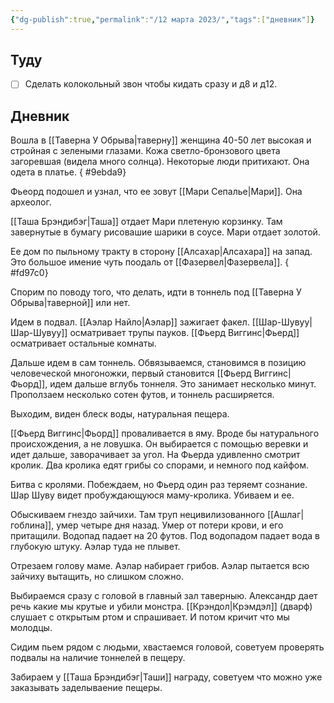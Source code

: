 ```yaml
---
{"dg-publish":true,"permalink":"/12 марта 2023/","tags":["дневник"]}
---
```


## Туду

- [ ] Сделать колокольный звон чтобы кидать сразу и д8 и д12.

## Дневник

Вошла в [[Таверна У Обрыва\|таверну]] женщина 40-50 лет высокая и стройная с зелеными глазами. Кожа светло-бронзового цвета загоревшая (видела много солнца). Некоторые люди притихают. Она одета в платье.
{ #9ebda9}


Фьеорд подошел и узнал, что ее зовут [[Мари Сепалье\|Мари]]. Она археолог.

[[Таша Брэндибэг\|Таша]] отдает Мари плетеную корзинку. Там завернутые в бумагу рисовашие шарики в соусе. Мари отдает золотой. 

Ее дом по пыльному тракту в сторону [[Алсахар\|Алсахара]] на запад. Это большое имение чуть поодаль от [[Фазервел\|Фазервела]].
{ #fd97c0}


Спорим по поводу того, что делать, идти в тоннель под [[Таверна У Обрыва\|таверной]] или нет.

Идем в подвал. [[Аэлар Найло\|Аэлар]] зажигает факел. [[Шар-Шувуу\|Шар-Шувуу]] осматривает трупы пауков. [[Фьерд Виггинс\|Фьерд]] осматривает остальные комнаты.

Дальше идем в сам тоннель. Обвязываемся, становимся в позицию человеческой многоножки, первый становится [[Фьерд Виггинс\|Фьорд]], идем дальше вглубь тоннеля. Это занимает несколько минут. Проползаем несколько сотен футов, и тоннель расширяется.

Выходим, виден блеск воды, натуральная пещера.

[[Фьерд Виггинс\|Фьорд]] проваливается в яму. Вроде бы натурального происхождения, а не ловушка. Он выбирается с помощью веревки и идет дальше, заворачивает за угол. На Фьерда удивленно смотрит кролик. Два кролика едят грибы со спорами, и немного под кайфом.

Битва с кролями. Побеждаем, но Фьерд один раз теряемт сознание. Шар Шуву видет пробуждающуюся маму-кролика. Убиваем и ее.

Обыскиваем гнездо зайчихи. Там труп нецивилизованного [[Ашлаг\|гоблина]], умер четыре дня назад. Умер от потери крови, и его притащили. Водопад падает на 20 футов. Под водопадом падает вода в глубокую штуку. Аэлар туда не плывет.

Отрезаем голову маме. Аэлар набирает грибов. Аэлар пытается всю зайчиху вытащить, но слишком сложно.

Выбираемся сразу с головой в главный зал таверныю. Александр дает речь какие мы крутые и убили монстра. [[Крэндол\|Крэмдэл]] (дварф) слушает с открытым ртом и спрашивает. И потом кричит что мы молодцы.

Сидим пьем рядом с людьми, хвастаемся головой, советуем проверять подвалы на наличие тоннелей в пещеру.

Забираем у [[Таша Брэндибэг\|Таши]] награду, советуем что можно уже заказывать заделываение пещеры.